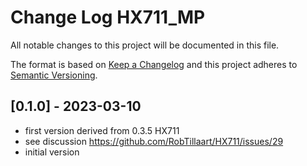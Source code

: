 # Change Log HX711_MP
All notable changes to this project will be documented in this file.

The format is based on [Keep a Changelog](http://keepachangelog.com/)
and this project adheres to [Semantic Versioning](http://semver.org/).


## [0.1.0] - 2023-03-10
- first version derived from 0.3.5 HX711
- see discussion https://github.com/RobTillaart/HX711/issues/29
- initial version

